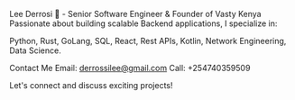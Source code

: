 Lee Derrosi 👋 - Senior Software Engineer & Founder of Vasty Kenya
Passionate about building scalable Backend applications, I specialize in:

Python, Rust, GoLang,
SQL, React,
Rest APIs, Kotlin,
Network Engineering, Data Science.

Contact Me
Email: derrossilee@gmail.com
Call: +254740359509

Let's connect and discuss exciting projects!
